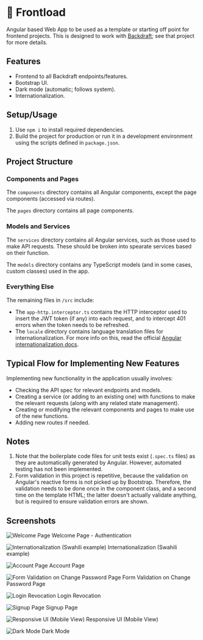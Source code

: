 # 🧺 Frontload

Angular based Web App to be used as a template or starting off point for frontend projects. This is designed to work with [Backdraft](https://github.com/ImranR98/Backdraft); see that project for more details.

## Features
- Frontend to all Backdraft endpoints/features.
- Bootstrap UI.
- Dark mode (automatic; follows system).
- Internationalization.

## Setup/Usage
1. Use `npm i` to install required dependencies.
2. Build the project for production or run it in a development environment using the scripts defined in `package.json`.

## Project Structure

### Components and Pages
The `components` directory contains all Angular components, except the page components (accessed via routes).

The `pages` directory contains all page components.

### Models and Services
The `services` directory contains all Angular services, such as those used to make API requests. These should be broken into spearate services based on their function.

The `models` directory contains any TypeScript models (and in some cases, custom classes) used in the app. 

### Everything Else
The remaining files in `/src` include:
- The `app-http.interceptor.ts` contains the HTTP interceptor used to insert the JWT token (if any) into each request, and to intercept 401 errors when the token needs to be refreshed.
- The `locale` directory contains language translation files for internationalization. For more info on this, read the official [Angular internationalization docs](https://angular.io/guide/i18n-overview).

## Typical Flow for Implementing New Features

Implementing new functionality in the application usually involves:
- Checking the API spec for relevant endpoints and models.
- Creating a service (or adding to an existing one) with functions to make the relevant requests (along with any related state management).
- Creating or modifying the relevant components and pages to make use of the new functions.
- Adding new routes if needed.

## Notes
1. Note that the boilerplate code files for unit tests exist (`.spec.ts` files) as they are automatically generated by Angular. However, automated testing has not been implemented.
2. Form validation in this project is repetitive, because the validation on Angular's reactive forms is not picked up by Bootstrap. Therefore, the validation needs to be done once in the component class, and a second time on the template HTML; the latter doesn't actually validate anything, but is required to ensure validation errors are shown.

## Screenshots

![Welcome Page](./screenshots/1.png) Welcome Page - Authentication

![Internationalization (Swahili example)](./screenshots/1B.png) Internationalization (Swahili example)

![Account Page](./screenshots/2.png) Account Page

![Form Validation on Change Password Page](./screenshots/3.png) Form Validation on Change Password Page

![Login Revocation](./screenshots/4.png) Login Revocation

![Signup Page](./screenshots/5.png) Signup Page

![Responsive UI (Mobile View)](./screenshots/6.png) Responsive UI (Mobile View)

![Dark Mode](./screenshots/7.png) Dark Mode
